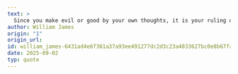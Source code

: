 ```yaml
---
text: >
  Since you make evil or good by your own thoughts, it is your ruling of your thoughts which proves to be your principal concern.
author: William James
origin: "1"
origin_url: 
id: william_james-6431ad4e6f361a37a93ee491277dc2d3c23a4833627bc0e8b67faad52d06e2ab
date: 2025-09-02
typ: quote
---
```

